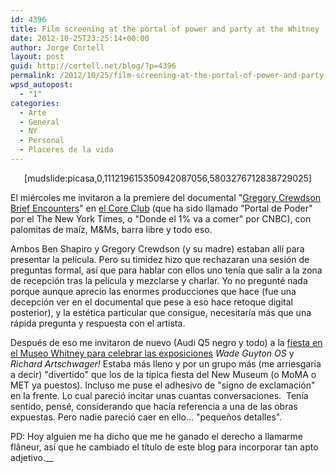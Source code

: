 ```yaml
---
id: 4396
title: Film screening at the portal of power and party at the Whitney
date: 2012-10-25T23:25:14+00:00
author: Jorge Cortell
layout: post
guid: http://cortell.net/blog/?p=4396
permalink: /2012/10/25/film-screening-at-the-portal-of-power-and-party-at-the-whitney/
wpsd_autopost:
  - "1"
categories:
  - Arte
  - General
  - NY
  - Personal
  - Placeres de la vida
---
```

<p style="text-align: center">
  [mudslide:picasa,0,111219615350942087056,5803276712838729025]
</p>

El miércoles me invitaron a la premiere del documental "<a title="http://www.gregorycrewdsonmovie.com/" href="http://www.gregorycrewdsonmovie.com/" target="_blank">Gregory Crewdson Brief Encounters</a>" en <a title="http://www.thecoreclub.com/press/" href="http://www.thecoreclub.com/press/" target="_blank">el Core Club</a> (que ha sido llamado "Portal de Poder" por el The New York Times, o "Donde el 1% va a comer" por CNBC), con palomitas de maíz, M&Ms, barra libre y todo eso.

Ambos Ben Shapiro y Gregory Crewdson (y su madre) estaban allí para presentar la película. Pero su timidez hizo que rechazaran una sesión de preguntas formal, así que para hablar con ellos uno tenía que salir a la zona de recepción tras la película y mezclarse y charlar. Yo no pregunté nada porque aunque aprecio las enormes producciones que hace (fue una decepción ver en el documental que pese a eso hace retoque digital posterior), y la estética particular que consigue, necesitaría más que una rápida pregunta y respuesta con el artista.

<p title="http://whitney.org/Events/OpeningReceptionFall2012">
  Después de eso me invitaron de nuevo (Audi Q5 negro y todo) a la <a title="http://whitney.org/Events/OpeningReceptionFall2012" href="http://whitney.org/Events/OpeningReceptionFall2012" target="_blank">fiesta en el Museo Whitney para celebrar las exposiciones</a> <em>Wade Guyton OS</em> y <em>Richard Artschwager!</em> Estaba más lleno y por un grupo más (me arriesgaría a decir) "divertido" que los de la típica fiesta del New Museum (o MoMA o MET ya puestos). Incluso me puse el adhesivo de "signo de exclamación" en la frente. Lo cual pareció incitar unas cuantas conversaciones.  Tenía sentido, pensé, considerando que hacía referencia a una de las obras expuestas. Pero nadie pareció caer en ello... "pequeños detalles".
</p>

PD: Hoy alguien me ha dicho que me he ganado el derecho a llamarme  flâneur, así que he cambiado el título de este blog para incorporar tan apto adjetivo.__